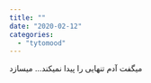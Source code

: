 ```yaml
---
title: ""
date: "2020-02-12"
categories: 
  - "tytomood"
---
```


میگفت آدم تنهایی را پیدا نمیکند... میسازد
